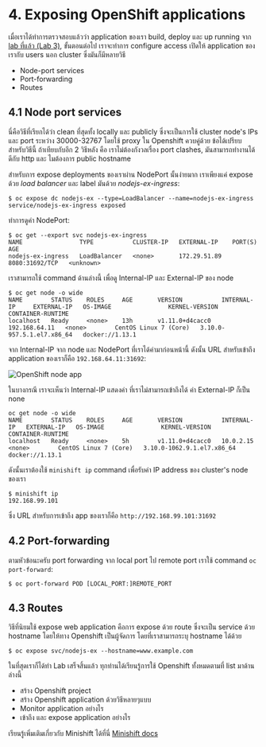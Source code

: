 # 4. Exposing OpenShift applications

เมื่อเราได้ทำการตรวจสอบแล้วว่า application ของเรา build, deploy และ up running จาก [lab ที่แล้ว (Lab 3)](../Lab3/README-th.md), 
ขั้นตอนต่อไป เราจะทำการ configure access เปิดให้ application ของเรากับ users นอก cluster ซึ่งมันก็มีหลายวิธี

- Node-port services
- Port-forwarding
- Routes

## 4.1 Node port services

นี่คือวิธีที่เรียกได้ว่า clean ที่สุดทั้ง locally และ publicly ซึ่งจะเป็นการใช้ cluster node's IPs และ port ระหว่าง 30000-32767 โดยใช้ proxy ใน Openshift ควบคู่ด้วย ข้อได้เปรียบสำหรับวิธีนี้ ถ้าเทียบกับอีก 2 วิธีหลัง คือ เราไม่ต้องกังวลเรื่อง port clashes, มันสามารถทำงานได้ดีกับ http และ ไมต้องการ public hostname

สำหรับการ expose deployments ของเราผ่าน NodePort นั้นง่ายมาก เราเพียงแค่ expose ด้วย _load balancer_ และ label มันด้วย _nodejs-ex-ingress_:

```console
$ oc expose dc nodejs-ex --type=LoadBalancer --name=nodejs-ex-ingress
service/nodejs-ex-ingress exposed
```

ทำการดูค่า NodePort:

```console
$ oc get --export svc nodejs-ex-ingress
NAME                TYPE           CLUSTER-IP   EXTERNAL-IP    PORT(S)          AGE
nodejs-ex-ingress   LoadBalancer   <none>       172.29.51.89   8080:31692/TCP   <unknown>
```

เราสามารถใช้ command ด้านล่างนี้ เพื่อดู Internal-IP และ External-IP ของ node

```console
$ oc get node -o wide
NAME        STATUS    ROLES     AGE       VERSION           INTERNAL-IP     EXTERNAL-IP   OS-IMAGE                KERNEL-VERSION              CONTAINER-RUNTIME
localhost   Ready     <none>    13h       v1.11.0+d4cacc0   192.168.64.11   <none>        CentOS Linux 7 (Core)   3.10.0-957.5.1.el7.x86_64   docker://1.13.1
```

จาก Internal-IP จาก node และ NodePort ที่เราได้ค่ามาก่อนหน้านี้ ดังนั้น URL สำหรับเข้าถึง application ของเราก็คือ `192.168.64.11:31692`:

![OpenShift node app](../images/openshift_node_app.png)

ในบางกรณี เราจะเห็นว่า Internal-IP แสดงค่า ที่เราไม่สามารถเข้าถึงได้ ค่า External-IP ก็เป็น none

```console
oc get node -o wide
NAME        STATUS    ROLES     AGE       VERSION           INTERNAL-IP   EXTERNAL-IP   OS-IMAGE                KERNEL-VERSION               CONTAINER-RUNTIME
localhost   Ready     <none>    5h        v1.11.0+d4cacc0   10.0.2.15     <none>        CentOS Linux 7 (Core)   3.10.0-1062.9.1.el7.x86_64   docker://1.13.1
```

ดังนั้นเราต้องใช้ `minishift ip` command เพื่อรับค่า IP address ของ cluster's node ของเรา 

```console
$ minishift ip
192.168.99.101
```

ซึ่ง URL สำหรับการเข้าถึง app ของเราก็คือ `http://192.168.99.101:31692`

## 4.2 Port-forwarding

ตามหัวข้อนะครับ port forwarding จาก local port ไป remote port เราใช้ command `oc port-forward`:

```
$ oc port-forward POD [LOCAL_PORT:]REMOTE_PORT
```

## 4.3 Routes

วิธีที่นิยมใช้ expose web application คือการ expose ด้วย route ซึ่งจะเป็น service ด้วย hostname โดยให้ทาง Openshift เป็นผู้จัดการ โดยที่เราสามารถระบุ hostname ได้ด้วย

```
$ oc expose svc/nodejs-ex --hostname=www.example.com
```

ในที่สุดเราก็ได้ทำ Lab เสร็จสิ้นแล้ว ทุกท่านได้เรียนรู้การใช้ Openshift ทั้งหมดตามที่ list มาด้านล่างนี้
- สร้าง Openshift project
- สร้าง Openshift application ด้วยวิธีหลายๆแบบ
- Monitor application อย่างไร
- เข้าถึง และ expose application อย่างไร

เรียนรู้เพิ่มเติมเกี่ยวกับ Minishift ได้ที่นี่ [Minishift docs](https://docs.okd.io/latest/minishift/index.html)
